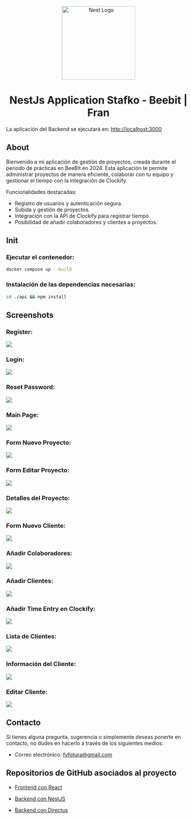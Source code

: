 <p align="center" style="padding-top: 3em">
  <a target="blank"><img src="https://beebit.es/wp-content/uploads/2017/07/marca-sin-bordes.png" width="200" alt="Nest Logo" /></a>
</p>

<h1 align="center">
NestJs Application Stafko - Beebit | Fran
</h1>

La aplicación del Backend se ejecutará en: [http://localhost:3000](http://localhost:3000)

## About

Bienvenido a mi aplicación de gestión de proyectos, creada durante el periodo de prácticas en BeeBit en 2024. Esta aplicación te permite administrar proyectos de manera eficiente, colaborar con tu equipo y gestionar el tiempo con la integración de Clockify.

Funcionalidades destacadas:

- Registro de usuarios y autenticación segura.
- Subida y gestión de proyectos.
- Integración con la API de Clockify para registrar tiempo.
- Posibilidad de añadir colaboradores y clientes a proyectos.

## Init
### Ejecutar el contenedor:
```bash
docker compose up --build
```

### Instalación de las dependencias necesarias:
```bash
cd ./api && npm install
```

## Screenshots

### Register:

<img src="screenshots/Register.png">

### Login:

<img src="screenshots/Login.png">

### Reset Password:

<img src="screenshots/Recuperar password.png">

### Main Page:

<img src="screenshots/Main.png">

### Form Nuevo Proyecto:

<img src="screenshots/Form nuevo proyecto.png">

### Form Editar Proyecto:

<img src="screenshots/Form editar proyecto.png">

### Detalles del Proyecto:

<img src="screenshots/Detalles.png">

### Form Nuevo Cliente:

<img src="screenshots/Form nuevo cliente.png">

### Añadir Colaboradores:

<img src="screenshots/AddColab.png">

### Añadir Clientes:

<img src="screenshots/AddCliente.png">

### Añadir Time Entry en Clockify:

<img src="screenshots/AddTimeEntryClockify.png">

### Lista de Clientes:

<img src="screenshots/ListaClientes.png">

### Información del Cliente:

<img src="screenshots/InfoDetalladaCliente.png">

### Editar Cliente:

<img src="screenshots/EditarCliente.png">

## Contacto

Si tienes alguna pregunta, sugerencia o simplemente deseas ponerte en contacto, no dudes en hacerlo a través de los siguientes medios:

- Correo electrónico: <a href="mailto:fvfotura@gmailcom">fvfotura@gmail.com</a>

## Repositorios de GitHub asociados al proyecto

- <a href="https://github.com/Frorve/Front">Frontend con React</a>

- <a href="https://github.com/Frorve/Back">Backend con NestJS</a>

- <a href="https://github.com/Frorve/Back-Directus">Backend con Directus</a>
